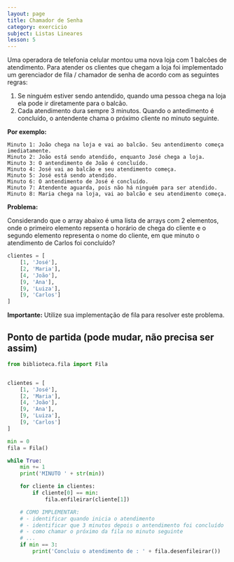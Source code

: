 ```yaml
---
layout: page
title: Chamador de Senha
category: exercicio
subject: Listas Lineares
lesson: 5
---
```



Uma operadora de telefonia celular montou uma nova loja com 1 balcões de atendimento.
Para atender os clientes que chegam a loja foi implementado um gerenciador de fila / chamador de senha de acordo com as seguintes regras:

1. Se ninguém estiver sendo antendido, quando uma pessoa chega na loja ela pode ir diretamente para o balcão.
1. Cada atendimento dura sempre 3 minutos. Quando o antedimento é concluído, o antendente chama o próximo cliente no minuto seguinte.

**Por exemplo:**
```
Minuto 1: João chega na loja e vai ao balcão. Seu antendimento começa imediatamente.
Minuto 2: João está sendo atendido, enquanto José chega a loja.
Minuto 3: O antendimento de João é concluído.
Minuto 4: José vai ao balcão e seu atendimento começa.
Minuto 5: José está sendo atendido.
Minuto 6: O antendimento de José é concluído.
Minuto 7: Atendente aguarda, pois não há ninguém para ser atendido.
Minuto 8: Maria chega na loja, vai ao balcão e seu atendimento começa.
```

**Problema:**

Considerando que o array abaixo é uma lista de arrays com 2 elementos, onde o primeiro elemento repsenta o horário de chega do cliente e o segundo elemento representa o nome do cliente, em que minuto o atendimento de Carlos foi concluído?

```python
clientes = [
    [1, 'José'],
    [2, 'Maria'],
    [4, 'João'],
    [9, 'Ana'],
    [9, 'Luiza'],
    [9, 'Carlos']
]
```


**Importante:** Utilize sua implementação de fila para resolver este problema.


## Ponto de partida (pode mudar, não precisa ser assim)

```python
from biblioteca.fila import Fila


clientes = [
    [1, 'José'],
    [2, 'Maria'],
    [4, 'João'],
    [9, 'Ana'],
    [9, 'Luiza'],
    [9, 'Carlos']
]

min = 0
fila = Fila()

while True:
    min += 1
    print('MINUTO ' + str(min))

    for cliente in clientes:
        if cliente[0] == min:
            fila.enfileirar(cliente[1])

    # COMO IMPLEMENTAR:
    # - identificar quando inicia o atendimento
    # - identificar que 3 minutos depois o antendimento foi concluído
    # - como chamar o próximo da fila no minuto seguinte
    # ...
    if min == 3:
        print('Concluiu o atendimento de : ' + fila.desenfileirar())
        
```
